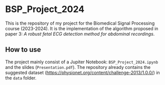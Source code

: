 # BSP_Project_2024

This is the repository of my project for the Biomedical Signal Processing course (2023-2024). It is the implementation of the algorithm proposed in paper 3: *A robust fetal ECG detection method for abdominal recordings*.

## How to use
The project mainly consist of a Jupiter Notebook: `BSP_Project_2024.ipynb` and the slides (`Presentation.pdf`). The repository already contains the suggested dataset (https://physionet.org/content/challenge-2013/1.0.0/) in the `data` folder.

